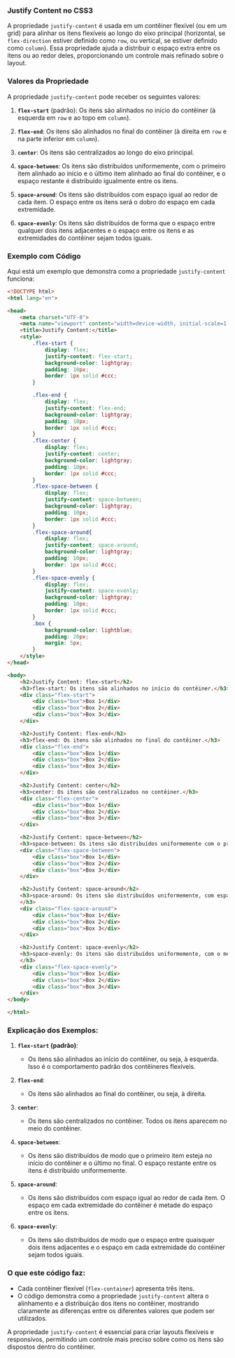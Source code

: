 ### Justify Content no CSS3

A propriedade `justify-content` é usada em um contêiner flexível (ou em um grid) para alinhar os itens flexíveis ao longo do eixo principal (horizontal, se `flex-direction` estiver definido como `row`, ou vertical, se estiver definido como `column`). Essa propriedade ajuda a distribuir o espaço extra entre os itens ou ao redor deles, proporcionando um controle mais refinado sobre o layout.

### Valores da Propriedade

A propriedade `justify-content` pode receber os seguintes valores:

1. **`flex-start`** (padrão): Os itens são alinhados no início do contêiner (à esquerda em `row` e ao topo em `column`).
   
2. **`flex-end`**: Os itens são alinhados no final do contêiner (à direita em `row` e na parte inferior em `column`).

3. **`center`**: Os itens são centralizados ao longo do eixo principal.

4. **`space-between`**: Os itens são distribuídos uniformemente, com o primeiro item alinhado ao início e o último item alinhado ao final do contêiner, e o espaço restante é distribuído igualmente entre os itens.

5. **`space-around`**: Os itens são distribuídos com espaço igual ao redor de cada item. O espaço entre os itens será o dobro do espaço em cada extremidade.

6. **`space-evenly`**: Os itens são distribuídos de forma que o espaço entre qualquer dois itens adjacentes e o espaço entre os itens e as extremidades do contêiner sejam todos iguais.

### Exemplo com Código

Aqui está um exemplo que demonstra como a propriedade `justify-content` funciona:

```html
<!DOCTYPE html>
<html lang="en">

<head>
    <meta charset="UTF-8">
    <meta name="viewport" content="width=device-width, initial-scale=1.0">
    <title>Justify Content:</title>
    <style>
        .flex-start {
            display: flex;
            justify-content: flex-start;
            background-color: lightgray;
            padding: 10px;
            border: 1px solid #ccc;
        }

        .flex-end {
            display: flex;
            justify-content: flex-end;
            background-color: lightgray;
            padding: 10px;
            border: 1px solid #ccc;
        }
        .flex-center {
            display: flex;
            justify-content: center;
            background-color: lightgray;
            padding: 10px;
            border: 1px solid #ccc;
        }
        .flex-space-between {
            display: flex;
            justify-content: space-between;
            background-color: lightgray;
            padding: 10px;
            border: 1px solid #ccc;
        }
        .flex-space-around{
            display: flex;
            justify-content: space-around;
            background-color: lightgray;
            padding: 10px;
            border: 1px solid #ccc;
        }
        .flex-space-evenly {
            display: flex;
            justify-content: space-evenly;
            background-color: lightgray;
            padding: 10px;
            border: 1px solid #ccc;
        }
        .box {
            background-color: lightblue;
            padding: 20px;
            margin: 5px;
        }
    </style>
</head>

<body>
    <h2>Justify Content: flex-start</h2>
    <h3>flex-start: Os itens são alinhados no início do contêiner.</h3>
    <div class="flex-start">
        <div class="box">Box 1</div>
        <div class="box">Box 2</div>
        <div class="box">Box 3</div>
    </div>

    <h2>Justify Content: flex-end</h2>
    <h3>flex-end: Os itens são alinhados no final do contêiner.</h3>
    <div class="flex-end">
        <div class="box">Box 1</div>
        <div class="box">Box 2</div>
        <div class="box">Box 3</div>
    </div>

    <h2>Justify Content: center</h2>
    <h3>center: Os itens são centralizados no contêiner.</h3>
    <div class="flex-center">
        <div class="box">Box 1</div>
        <div class="box">Box 2</div>
        <div class="box">Box 3</div>
    </div>

    <h2>Justify Content: space-between</h2>
    <h3>space-between: Os itens são distribuídos uniformemente com o primeiro item alinhado ao início e o último item alinhado ao final.</h3>
    <div class="flex-space-between">
        <div class="box">Box 1</div>
        <div class="box">Box 2</div>
        <div class="box">Box 3</div>
    </div>

    <h2>Justify Content: space-around</h2>
    <h3>space-around: Os itens são distribuídos uniformemente, com espaço ao redor de cada item.
    </h3>
    <div class="flex-space-around">
        <div class="box">Box 1</div>
        <div class="box">Box 2</div>
        <div class="box">Box 3</div>
    </div>

    <h2>Justify Content: space-evenly</h2>
    <h3>space-evenly: Os itens são distribuídos uniformemente, com o mesmo espaço ao redor e entre eles.
    </h3>
    <div class="flex-space-evenly">
        <div class="box">Box 1</div>
        <div class="box">Box 2</div>
        <div class="box">Box 3</div>
    </div>
</body>

</html>
```

### Explicação dos Exemplos:

1. **`flex-start` (padrão)**:
   - Os itens são alinhados ao início do contêiner, ou seja, à esquerda. Isso é o comportamento padrão dos contêineres flexíveis.

2. **`flex-end`**:
   - Os itens são alinhados ao final do contêiner, ou seja, à direita.

3. **`center`**:
   - Os itens são centralizados no contêiner. Todos os itens aparecem no meio do contêiner.

4. **`space-between`**:
   - Os itens são distribuídos de modo que o primeiro item esteja no início do contêiner e o último no final. O espaço restante entre os itens é distribuído uniformemente.

5. **`space-around`**:
   - Os itens são distribuídos com espaço igual ao redor de cada item. O espaço em cada extremidade do contêiner é metade do espaço entre os itens.

6. **`space-evenly`**:
   - Os itens são distribuídos de modo que o espaço entre quaisquer dois itens adjacentes e o espaço em cada extremidade do contêiner sejam todos iguais.

### O que este código faz:
- Cada contêiner flexível (`flex-container`) apresenta três itens.
- O código demonstra como a propriedade `justify-content` altera o alinhamento e a distribuição dos itens no contêiner, mostrando claramente as diferenças entre os diferentes valores que podem ser utilizados.

A propriedade `justify-content` é essencial para criar layouts flexíveis e responsivos, permitindo um controle mais preciso sobre como os itens são dispostos dentro do contêiner.
